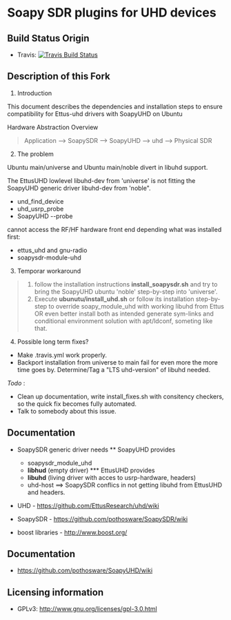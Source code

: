 # Soapy SDR plugins for UHD devices

## Build Status Origin

- Travis: [![Travis Build Status](https://travis-ci.org/pothosware/SoapyUHD.svg?branch=master)](https://travis-ci.org/pothosware/SoapyUHD)

## Description of this Fork

1. Introduction

This document describes the dependencies and installation steps to ensure
compatibility for Ettus-uhd drivers with SoapyUHD on Ubuntu 

Hardware Abstraction Overview

> Application --> SoapySDR --> SoapyUHD --> uhd --> Physical SDR


2. The problem

Ubuntu main/universe and Ubuntu main/noble divert in libuhd support.

The EttusUHD lowlevel libuhd-dev from 'universe' is not fitting 
the SoapyUHD generic driver libuhd-dev from 'noble".

- und_find_device
- uhd_usrp_probe
- SoapyUHD --probe

cannot access the RF/HF hardware front end depending what was installed first:

- ettus_uhd and gnu-radio
- soapysdr-module-uhd 

3. Temporar workaround

> 1. follow the installation instructions __install_soapysdr.sh__ and try to bring
>    the SoapyUHD ubuntu 'noble' step-by-step into 'universe'.
> 2. Execute __ubunutu/install_uhd.sh__ or follow its installation step-by-step
>    to override soapy_module_uhd with working libuhd from Ettus OR even better
>    install both as intended generate sym-links and conditional environment
>    solution with apt/ldconf, someting like that.

4. Possible long term fixes?

- Make .travis.yml work properly.
- Backport installation from universe to main fail for even more the more time goes by. Determine/Tag a "LTS uhd-version" of libuhd needed.

_Todo_ :

- Clean up documentation, write install_fixes.sh with consitency checkers, so the quick fix becomes fully automated.
- Talk to somebody about this issue.


## Documentation 

* SoapySDR generic driver needs
** SoapyUHD provides
   - soapysdr_module_uhd
   - __libhud__ (empty driver)
*** EttusUHD provides
    - __libuhd__ (living driver with acces to usrp-hardware, headers)
    - uhd-host
==> SoapySDR conflics in not getting libuhd from EttusUHD and headers.

* UHD - https://github.com/EttusResearch/uhd/wiki
* SoapySDR - https://github.com/pothosware/SoapySDR/wiki
* boost libraries - http://www.boost.org/

## Documentation

* https://github.com/pothosware/SoapyUHD/wiki

## Licensing information

* GPLv3: http://www.gnu.org/licenses/gpl-3.0.html
